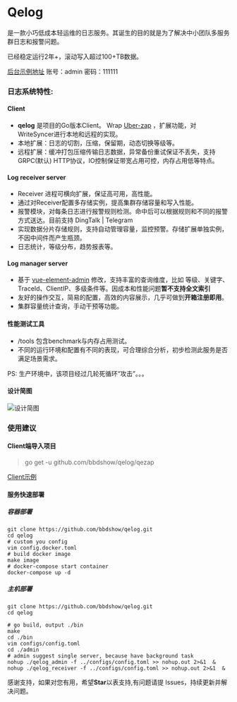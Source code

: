 # Qelog
是一款小巧低成本轻运维的日志服务。其诞生的目的就是为了解决中小团队多服务群日志和报警问题。

已经稳定运行2年+，滚动写入超过100+TB数据。

[后台示例地址](https://qelogdemo.bbdshow.top/admin)  账号：admin 密码：111111

### 日志系统特性:

#### Client
- **qelog** 是项目的Go版本Client。 Wrap [Uber-zap](https://github.com/uber-go/zap) ，扩展功能，对WriteSyncer进行本地和远程的实现。
- 本地扩展：日志的切割，压缩，保留期，动态切换等级等。
- 远程扩展：缓冲打包压缩传输日志数据，异常备份重试保证不丢失，支持GRPC(默认) HTTP协议，IO控制保证带宽占用可控，内存占用低等特点。

#### Log receiver server
- Receiver 进程可横向扩展，保证高可用，高性能。
- 通过对Receiver配置多存储实例，提高集群存储容量和写入性能。
- 报警模块，对每条日志进行报警规则检测。命中后可以根据规则和不同的报警方式送达。目前支持 DingTalk | Telegram
- 实现数据分片存储规则，支持自动管理容量，监控预警。存储扩展单独实例，不因中间件而产生瓶颈。
- 日志统计，等级分布，趋势报表等。

#### Log manager server
- 基于 [vue-element-admin](https://github.com/PanJiaChen/vue-element-admin) 修改，支持丰富的查询维度，比如 等级、关键字、TraceId、ClientIP、多级条件等。因成本和性能问题**暂不支持全文索引**
- 友好的操作交互，简易的配置，高效的内容展示，几乎可做到**开箱注册即用**。
- 集群容量统计查询，手动干预等功能。

#### 性能测试工具

- /tools 包含benchmark与内存占用测试。
- 不同的运行环境和配置有不同的表现，可合理综合分析，初步检测此服务是否满足场景需求。

PS: 生产环境中，该项目经过几轮死循环“攻击”。。。

#### 设计简图

![设计简图](https://qnoss.bbdshow.top/notes/qelog.png)

### 使用建议

#### Client端导入项目

> go get -u github.com/bbdshow/qelog/qezap

[Client示例](../qezap/example/main.go)


#### 服务快速部署

##### 容器部署

```shell
git clone https://github.com/bbdshow/qelog.git
cd qelog
# custom you config
vim config.docker.toml
# build docker image
make image
# docker-compose start container
docker-compose up -d
```

##### 主机部署
```shell
git clone https://github.com/bbdshow/qelog.git
cd qelog

# go build, output ./bin
make
cd ./bin
vim configs/config.toml
cd ./admin
# admin suggest single server, because have background task
nohup ./qelog_admin -f ../configs/config.toml >> nohup.out 2>&1  &
nohup ./qelog_receiver -f ../configs/config.toml >> nohup.out 2>&1  &

```

感谢支持，如果对您有用，希望**Star**以表支持,有问题请提 Issues，持续更新并解决问题。

